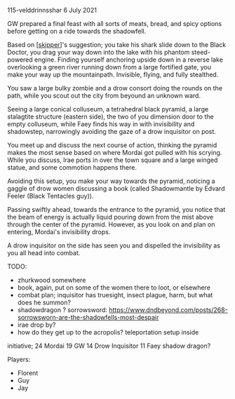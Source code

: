 115-velddrinnsshar
6 July 2021

GW prepared a final feast with all sorts of meats, bread, and spicy options before getting on a ride towards the shadowfell.

Based on [[skipper]]'s suggestion; you take his shark slide down to the Black Doctor, you drag your way down into the lake with his phantom steed-powered engine. Finding yourself anchoring upside down in a reverse lake overlooking a green river running down from a large fortified gate, you make your way up the mountainpath. Invisible, flying, and fully stealthed.

You saw a large bulky zombie and a drow consort doing the rounds on the path, while you scout out the city from beyound an unknown ward.

Seeing a large conical colluseum, a tetrahedral black pyramid, a large stalagtite structure (eastern side), the two of you dimension door to the empty colluseum, while Faey finds his way in with invisibility and shadowstep, narrowingly avoiding the gaze of a drow inquisitor on post.

You meet up and discuss the next course of action, thinking the pyramid makes the most sense based on where Mordai got pulled with his scrying. While you discuss, Irae ports in over the town square and a large winged statue, and some commotion happens there.

Avoiding this setup, you make your way towards the pyramid, noticing a gaggle of drow women discussing a book (called Shadowmantle by Edvard Feeler (Black Tentacles guy)).

Passing swiftly ahead, towards the entrance to the pyramid, you notice that the beam of energy is actually liquid pouring down from the mist above through the center of the pyramid. However, as you look on and plan on entering, Mordai's invisibility drops.

A drow inquisitor on the side has seen you and dispelled the invisibility as you all head into combat.

TODO:
- zhurkwood somewhere
- book, again, put on some of the women there to loot, or elsewhere
- combat plan; inquisitor has truesight, insect plague, harm, but what does he summon?
- shadowdragon ? sorrowsword: https://www.dndbeyond.com/posts/268-sorrowsworn-are-the-shadowfells-most-despair
- irae drop by?
- how do they get up to the acropolis? teleportation setup inside

initiative;
24 Mordai
19 GW
14 Drow Inquisitor
11 Faey
shadow dragon?


Players:
- Florent
- Guy
- Jay

[//begin]: # "Autogenerated link references for markdown compatibility"
[skipper]: ../pcs/skipper "The Skipper"
[//end]: # "Autogenerated link references"
